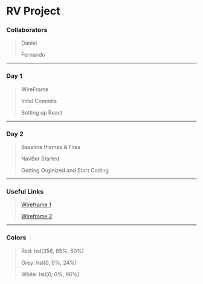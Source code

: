# RV Project

### Collaborators

> Daniel
>
> Fernando

_________________________________

### Day 1

> WireFrame
>
> Inital Commits
>
> Setting up React

____________________________________

### Day 2

> Baseline themes & Files
>
> NavBar Started
>
> Getting Orginized and Start Coding

___________________________________

### Useful Links

> [Wireframe 1](rvproject/src/img/WireFrame2.jpg)
>
> [Wireframe 2](rvproject/src/img/WireFrame1.jpg)

_______________________________

### Colors

> Red: hsl(358, 85%, 50%)
>
> Grey: hsl(0, 0%, 24%)
>
> White: 	hsl(0, 0%, 96%)